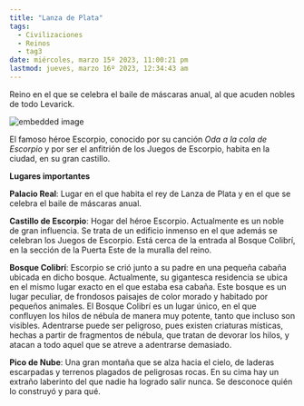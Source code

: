 ```yaml
---
title: "Lanza de Plata"
tags:
  - Civilizaciones
  - Reinos
  - tag3
date: miércoles, marzo 15º 2023, 11:00:21 pm
lastmod: jueves, marzo 16º 2023, 12:34:43 am
---
```


Reino en el que se celebra el baile de máscaras anual, al que acuden nobles de todo Levarick.

![embedded image](https://assets.legendkeeper.com/3a58fedd-8c4f-4155-8324-317cb87dc06c.jpg "Attachment")

El famoso héroe Escorpio, conocido por su canción _Oda a la cola de Escorpio_ y por ser el anfitrión de los Juegos de Escorpio, habita en la ciudad, en su gran castillo.

**Lugares importantes**

**Palacio Real**: Lugar en el que habita el rey de Lanza de Plata y en el que se celebra el baile de máscaras anual.

**Castillo de Escorpio**: Hogar del héroe Escorpio. Actualmente es un noble de gran influencia. Se trata de un edificio inmenso en el que además se celebran los Juegos de Escorpio. Está cerca de la entrada al Bosque Colibrí, en la sección de la Puerta Este de la muralla del reino.

**Bosque Colibrí**: Escorpio se crió junto a su padre en una pequeña cabaña ubicada en dicho bosque. Actualmente, su gigantesca residencia se ubica en el mismo lugar exacto en el que estaba esa cabaña. Este bosque es un lugar peculiar, de frondosos paisajes de color morado y habitado por pequeños animales. El Bosque Colibrí es un lugar único, en el que confluyen los hilos de nébula de manera muy potente, tanto que incluso son visibles. Adentrarse puede ser peligroso, pues existen criaturas místicas, hechas a partir de fragmentos de nébula, que tratan de devorar los hilos, y atacan a todo aquel que se atreve a adentrarse demasiado.

**Pico de Nube**: Una gran montaña que se alza hacia el cielo, de laderas escarpadas y terrenos plagados de peligrosas rocas. En su cima hay un extraño laberinto del que nadie ha logrado salir nunca. Se desconoce quién lo construyó y para qué.